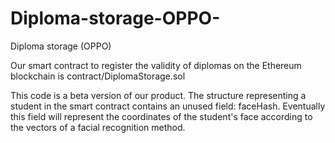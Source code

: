 # Diploma-storage-OPPO-
Diploma storage (OPPO)

Our smart contract to register the validity of diplomas on the Ethereum blockchain is contract/DiplomaStorage.sol

This code is a beta version of our product. 
The structure representing a student in the smart contract contains an unused field: faceHash.
Eventually this field will represent the coordinates of the student's face according to the vectors of a facial recognition method. 
